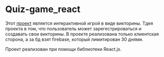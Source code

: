 # Quiz-game_react

Этот [проект](https://kombojiec.github.io/) является интерактивной игрой в виде викторины.
Тдея проекта в том, что пользователь может зарегестрироваться и создавать свои викторины. В проекте реализована только клиентская сторона, а за бд взят firebase, который лимитирован 30 днями.

Проект реализован при помощи библиотеки React.js.
